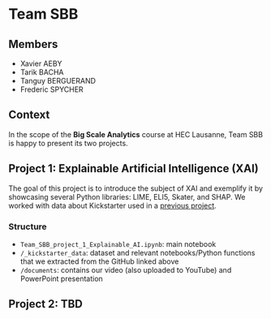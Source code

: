 # Team SBB

## Members
* Xavier AEBY
* Tarik BACHA
* Tanguy BERGUERAND
* Frederic SPYCHER

## Context

In the scope of the **Big Scale Analytics** course at HEC Lausanne, Team SBB is happy to present its two projects.

## Project 1: Explainable Artificial Intelligence (XAI)

The goal of this project is to introduce the subject of XAI and exemplify it by showcasing several Python libraries: LIME, ELI5, Skater, and SHAP. We worked with data about Kickstarter used in a [previous project](https://github.com/tbacha/DMML2019_Team_Apple).

### Structure

* `Team_SBB_project_1_Explainable_AI.ipynb`: main notebook
* `/_kickstarter_data`: dataset and relevant notebooks/Python functions that we extracted from the GitHub linked above 
* `/documents`: contains our video (also uploaded to YouTube) and PowerPoint presentation


## Project 2: TBD
